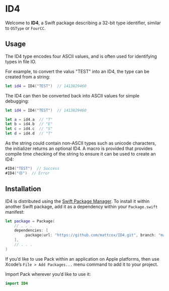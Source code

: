# ID4

Welcome to **ID4**, a Swift package describing a 32-bit type identifier, similar to `OSType` or `FourCC`.

## Usage

The ID4 type encodes four ASCII values, and is often used for identifying types in file IO.

For example, to convert the valus "TEST" into an ID4, the type can be created from a string:
```swift
let id4 = ID4("TEST")  // 1413829460
```

The ID4 can then be converted back into ASCII values for simple debugging:
```swift
let id4 = ID4("TEST")  // 1413829460

let a = id4.a  // "T"
let b = id4.b  // "E"
let c = id4.c  // "S"
let d = id4.d  // "T"
```

As the string could contain non-ASCII types such as unicode characters, the initializer returns an optional ID4. A macro is provided that provides compile time checking of the string to ensure it can be used to create an ID4:
```swift
#ID4("TEST")  // Success
#ID4("😢")  // Error
```

## Installation

ID4 is distributed using the [Swift Package Manager](https://swift.org/package-manager). To install it within another Swift package, add it as a dependency within your `Package.swift` manifest:

```swift
let package = Package(
    // . . .
    dependencies: [
        .package(url: "https://github.com/mattcox/ID4.git", branch: "main")
    ],
    // . . .
)
```

If you’d like to use Pack within an application on Apple platforms, then use Xcode’s `File > Add Packages...` menu command to add it to your project.

Import Pack wherever you’d like to use it:
```swift
import ID4
```
